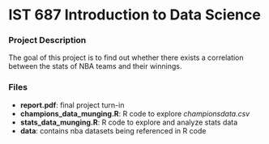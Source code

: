 # IST 687 Introduction to Data Science

### Project Description

The goal of this project is to find out whether there exists a correlation
between the stats of NBA teams and their winnings.

### Files

- __report.pdf__: final project turn-in
- __champions_data_munging.R__: R code to explore _championsdata.csv_
- __stats_data_munging.R__: R code to explore and analyze stats data
- __data__: contains nba datasets being referenced in R code
